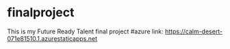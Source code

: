 # finalproject
This is my Future Ready Talent final project
#azure link:  https://calm-desert-071e81510.1.azurestaticapps.net

